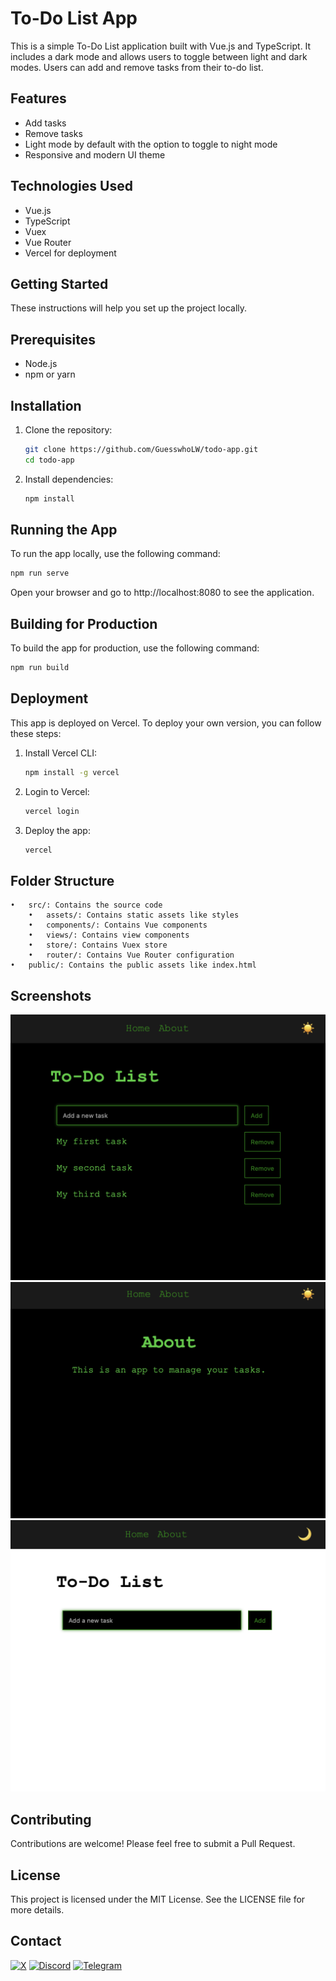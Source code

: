 # To-Do List App

This is a simple To-Do List application built with Vue.js and TypeScript. It includes a dark mode and allows users to toggle between light and dark modes. Users can add and remove tasks from their to-do list.

## Features

- Add tasks
- Remove tasks
- Light mode by default with the option to toggle to night mode
- Responsive and modern UI theme

## Technologies Used

- Vue.js
- TypeScript
- Vuex
- Vue Router
- Vercel for deployment

## Getting Started

These instructions will help you set up the project locally.

## Prerequisites

- Node.js
- npm or yarn

## Installation

1. Clone the repository:

   ```bash
   git clone https://github.com/GuesswhoLW/todo-app.git
   cd todo-app

2. Install dependencies:

    ```bash
    npm install

## Running the App

To run the app locally, use the following command:

  ```bash
  npm run serve
  ```

Open your browser and go to http://localhost:8080 to see the application.

## Building for Production

To build the app for production, use the following command:

  ```bash
  npm run build
  ```
## Deployment

This app is deployed on Vercel. To deploy your own version, you can follow these steps:

1. Install Vercel CLI:

    ```bash
    npm install -g vercel

2. Login to Vercel:

    ```bash
    vercel login

3. Deploy the app:

    ```bash
    vercel

## Folder Structure

	•	src/: Contains the source code
        •	assets/: Contains static assets like styles
        •	components/: Contains Vue components
        •	views/: Contains view components
        •	store/: Contains Vuex store
        •	router/: Contains Vue Router configuration
	•	public/: Contains the public assets like index.html

## Screenshots

![Screenshot 1](image-2.png)
![Screenshot 2](image-3.png)
![Screenshot 3](image-4.png)

## Contributing

Contributions are welcome! Please feel free to submit a Pull Request.

## License

This project is licensed under the MIT License. See the LICENSE file for more details.

## Contact

[![X](https://img.shields.io/badge/-guesswholw-000?&logo=x&logoColor=white)](https://twitter.com/guesswholw)
[![Discord](https://img.shields.io/badge/-guesswholw-7289DA?&logo=Discord&logoColor=white)](https://discordapp.com/users/guesswholw)
[![Telegram](https://img.shields.io/badge/-guesswholw-000?&logo=Telegram&logoColor=white)](https://t.me/guesswholw)
